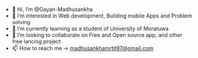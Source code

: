 - 👋 Hi, I’m @Gayan-Madhusankha
- 👀 I’m interested in Web development, Building mobile Apps and Problem solving
- 🌱 I’m currently learning as a student of University of Moratuwa
- 💞️ I’m looking to collaborate on Free and Open source app, and other free lancing project
- 📫 How to reach me -> madhusankhamrtit97@gmail.com

<!---
Gayan-Madhusankha/Gayan-Madhusankha is a ✨ special ✨ repository because its `README.md` (this file) appears on your GitHub profile.
You can click the Preview link to take a look at your changes.
--->
